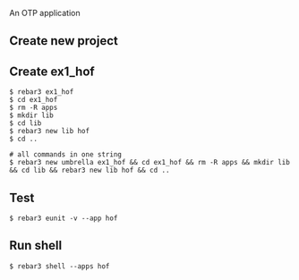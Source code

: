 An OTP application

Create new project
----	
Create ex1_hof
----	
	$ rebar3 ex1_hof
	$ cd ex1_hof
	$ rm -R apps
	$ mkdir lib
	$ cd lib
	$ rebar3 new lib hof
	$ cd ..
	
	# all commands in one string
	$ rebar3 new umbrella ex1_hof && cd ex1_hof && rm -R apps && mkdir lib && cd lib && rebar3 new lib hof && cd ..

Test
-----
	$ rebar3 eunit -v --app hof
	
Run shell
-----
	$ rebar3 shell --apps hof
